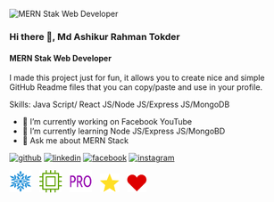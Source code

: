 ![MERN Stak Web Developer](https://z-p3-scontent.fdac12-1.fna.fbcdn.net/v/t1.6435-9/117201243_2822331948001044_5361984060419603115_n.jpg?stp=dst-jpg_s960x960&_nc_cat=100&ccb=1-7&_nc_sid=e3f864&_nc_eui2=AeHlFwqwyaVaOKkj3rIVBJ3iqNCU-mJp48Oo0JT6Ymnjw92bB2gfvnaNIQG_mldfHmG7gcf0bdk6zLPyGlnsAhHT&_nc_ohc=FAjnuaTMRFoAX-V7us8&_nc_ht=z-p3-scontent.fdac12-1.fna&oh=00_AfDMukRzPmJvOaDb93Uw1lqOZ62LuIXAc2nf3jSHL-3k0w&oe=650E998F)
### Hi there 👋, Md Ashikur Rahman Tokder
#### MERN Stak Web Developer
I made this project just for fun, it allows you to create nice and simple GitHub Readme files that you can copy/paste and use in your profile.

Skills: Java Script/ React JS/Node JS/Express JS/MongoDB

- 🔭 I’m currently working on Facebook YouTube 
- 🌱 I’m currently learning Node JS/Express JS/MongoBD 
- 💬 Ask me about MERN Stack  


[<img src='https://cdn.jsdelivr.net/npm/simple-icons@3.0.1/icons/github.svg' alt='github' height='40'>](https://github.com/https://github.com/AshikTokder)  [<img src='https://cdn.jsdelivr.net/npm/simple-icons@3.0.1/icons/linkedin.svg' alt='linkedin' height='40'>](https://www.linkedin.com/in/www.linkedin.com/in/ashiktokder1919/)  [<img src='https://cdn.jsdelivr.net/npm/simple-icons@3.0.1/icons/facebook.svg' alt='facebook' height='40'>](https://www.facebook.com/https://github.com/AshikTokder)  [<img src='https://cdn.jsdelivr.net/npm/simple-icons@3.0.1/icons/instagram.svg' alt='instagram' height='40'>](https://www.instagram.com/https://instagram.com/ashiktokder1919?igshid=ZDdkNTZiNTM=/)  

<a href='https://archiveprogram.github.com/'><img src='https://raw.githubusercontent.com/acervenky/animated-github-badges/master/assets/acbadge.gif' width='40' height='40'></a> <a href='https://docs.github.com/en/developers'><img src='https://raw.githubusercontent.com/acervenky/animated-github-badges/master/assets/devbadge.gif' width='40' height='40'></a> <a href='https://github.com/pricing'><img src='https://raw.githubusercontent.com/acervenky/animated-github-badges/master/assets/pro.gif' width='40' height='40'></a> <a href='https://stars.github.com/'><img src='https://raw.githubusercontent.com/acervenky/animated-github-badges/master/assets/starbadge.gif' width='35' height='35'></a> <a href='https://docs.github.com/en/github/supporting-the-open-source-community-with-github-sponsors'><img src='https://raw.githubusercontent.com/acervenky/animated-github-badges/master/assets/sponsorbadge.gif' width='35' height='35'></a> 
